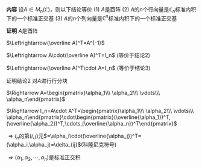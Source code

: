 **内容**
设$A\in M_n(\mathbb C)$，则以下结论等价
$(1)\ A$是酉阵
$(2)\ A$的$n$个行向量是$\mathbb C_n$标准内积下的一个标准正交基
$(3)\ A$的$n$个列向量是$\mathbb C^n$标准内积下的一个标准正交基

**证明**
$A$是酉阵

$\Leftrightarrow(\overline A)^T=A^{-1}$

$\Leftrightarrow A\cdot(\overline A)^T=I_n$ (等价于结论2)

$\Leftrightarrow(\overline A)^T\cdot A=I_n$ (等价于结论3)

证明结论2
对$A$进行行分块

$\Rightarrow A=\begin{pmatrix}\alpha_1\\\ \alpha_2\\\ \vdots\\\ \alpha_n\end{pmatrix}$

$\Rightarrow I_n=A\cdot A^T=\begin{pmatrix}\alpha_1\\\ \alpha_2\\\ \vdots\\\ \alpha_n\end{pmatrix}\cdot\begin{pmatrix}(\overline{\alpha_1})^T,(\overline{\alpha_2})^T,\cdots,(\overline{\alpha_n})^T\end{pmatrix}$

$\Rightarrow I_n$的第$(i,j)$元$=\alpha_i\cdot(\overline{\alpha_j})^T=(\alpha_i,\alpha_j)=\delta_{ij}$(科隆尼克符号)

$\Rightarrow(\alpha_1,\alpha_2,\cdots, \alpha_n)$是标准正交积
